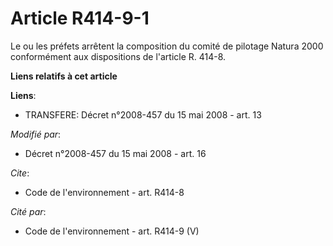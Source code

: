 # Article R414-9-1

Le ou les préfets arrêtent la composition du comité de pilotage Natura 2000 conformément aux dispositions de l'article R.
414-8.

**Liens relatifs à cet article**

**Liens**:

  - TRANSFERE: Décret n°2008-457 du 15 mai 2008 - art. 13

_Modifié par_:

  - Décret n°2008-457 du 15 mai 2008 - art. 16

_Cite_:

  - Code de l'environnement - art. R414-8

_Cité par_:

  - Code de l'environnement - art. R414-9 (V)
